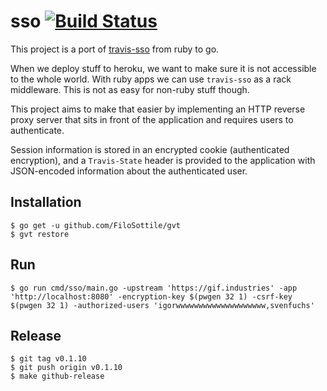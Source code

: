 # sso [![Build Status](https://travis-ci.org/travis-ci/sso.svg?branch=master)](https://travis-ci.org/travis-ci/sso)

This project is a port of [travis-sso](https://github.com/travis-ci/travis-sso) from ruby to go.

When we deploy stuff to heroku, we want to make sure it is not accessible to the whole world. With ruby apps we can use `travis-sso` as a rack middleware. This is not as easy for non-ruby stuff though.

This project aims to make that easier by implementing an HTTP reverse proxy server that sits in front of the application and requires users to authenticate.

Session information is stored in an encrypted cookie (authenticated encryption), and a `Travis-State` header is provided to the application with JSON-encoded information about the authenticated user.

## Installation

    $ go get -u github.com/FiloSottile/gvt
    $ gvt restore

## Run

    $ go run cmd/sso/main.go -upstream 'https://gif.industries' -app 'http://localhost:8080' -encryption-key $(pwgen 32 1) -csrf-key $(pwgen 32 1) -authorized-users 'igorwwwwwwwwwwwwwwwwwwww,svenfuchs'

## Release

    $ git tag v0.1.10
    $ git push origin v0.1.10
    $ make github-release
